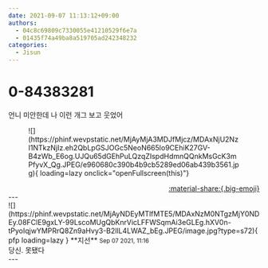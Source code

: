 ```yaml
---
date: 2021-09-07 11:13:12+09:00
authors:
  - 04c8c69809c7330055e41210529f6e7a
  - 01435f74a49ba8a519705ad242348232
categories:
  - Jisun
---
```


# 0-84383281

<div class="post-container" markdown="1">
<div class="content-container md-sidebar__scrollwrap" markdown="1">

언니 미안한데 나 이런 개그 보고 웃었어
<figure markdown="1">
![](https://phinf.wevpstatic.net/MjAyMjA3MDJfMjcz/MDAxNjU2NzI1NTkzNjIz.eh2QbLpGSJOGc5NeoN665lo9CEhiK27GV-B4zWb_E6og.UJQu65dGEhPuLQzqZIspdHdmnQQnkMsGcK3mPfyvX_Qg.JPEG/e960680c390b4b9cb5289ed06ab439b3561.jpg){ loading=lazy onclick="openFullscreen(this)"}
</figure>


</div>
</div>

<div style="text-align: right;" markdown="1">
<a href="https://weverse.io/fromis9/fanpost/0-84383281" style="text-align: right;">:material-share:{.big-emoji}</a>
</div>
---

<div class="comments-container md-sidebar__scrollwrap" markdown="1">
<div class="comment" markdown="1">
<div class='id-container' markdown="1">
![](https://phinf.wevpstatic.net/MjAyNDEyMTlfMTE5/MDAxNzM0NTgzMjY0NDEy.08FClE9gxLY-99LscoMUgQbKnrVicLFFWSqmAi3eGLEg.hXV0n-tPyoIqjwYMPRrQ8Zn9aHvy3-B2llL4LWAZ_bEg.JPEG/image.jpg?type=s72){ pfp loading=lazy }
**<span class="artist">지선</span>** <small>Sep 07 2021, 11:16</small><br>
</div>
<div class='comment-body' markdown="1">
당신. 못됐다
</div>
</div>
</div>
---
